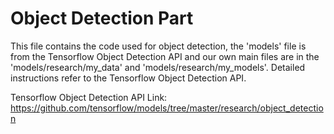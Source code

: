 # Object Detection Part

This file contains the code used for object detection, the 'models' file is from the Tensorflow Object Detection API and our own main files are in the 'models/research/my_data' and 'models/research/my_models'.
Detailed instructions refer to the Tensorflow Object Detection API.

Tensorflow Object Detection API Link: https://github.com/tensorflow/models/tree/master/research/object_detection


